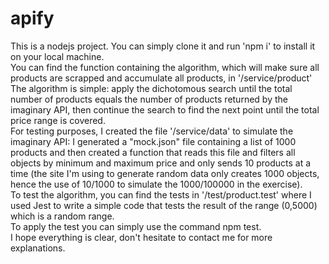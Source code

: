 # apify
  This is a nodejs project. You can simply clone it and run 'npm i' to install it on your local machine. <br />
  You can find the function containing the algorithm, which will make sure all products are scrapped and accumulate all products, in '/service/product' <br />
The algorithm is simple: apply the dichotomous search until the total number of products equals the number of products returned by the imaginary API, then continue the search to find the next point until the total price range is covered. <br />
  For testing purposes, I created the file '/service/data' to simulate the imaginary API: I generated a "mock.json" file containing a list of 1000 products and then created a function that reads this file and filters all objects by minimum and maximum price and only sends 10 products at a time (the site I'm using to generate random data only creates 1000 objects, hence the use of 10/1000 to simulate the 1000/100000 in the exercise).<br />
  To test the algorithm, you can find the tests in '/test/product.test' where I used Jest to write a simple code that tests the result of the range (0,5000) which is a random range. <br />
  To apply the test you can simply use the command npm test. <br />
  I hope everything is clear, don't hesitate to contact me for more explanations.

